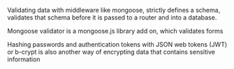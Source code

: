 Validating data with middleware like mongoose, strictly defines a schema, validates that schema before it is passed to a router and into a database.

Mongoose validator is a mongoose.js library add on, which validates forms

Hashing passwords and authentication tokens with JSON web tokens (JWT) or b-crypt is also another way of encrypting data that contains sensitive information